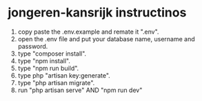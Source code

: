 # jongeren-kansrijk instructinos


1. copy paste the .env.example and remate it ".env".
2. open the .env file and put your database name, username and password.
3. type "composer install".
4. type "npm install".
5. type "npm run build".
6. type php "artisan key:generate".
7. type "php artisan migrate".
9. run "php artisan serve" AND "npm run dev"
